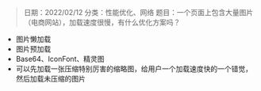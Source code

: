 > 日期：2022/02/12
分类：性能优化、网络
题目：一个页面上包含大量图片（电商网站），加载速度很慢，有什么优化方案吗？

- 图片懒加载
- 图片预加载
- Base64、IconFont、精灵图
- 可以先加载一张压缩特别厉害的缩略图，给用户一个加载速度快的一个错觉，然后加载未压缩的图片

